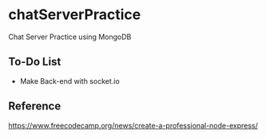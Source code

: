 # chatServerPractice
Chat Server Practice using MongoDB

## To-Do List
- Make Back-end with socket.io

## Reference
https://www.freecodecamp.org/news/create-a-professional-node-express/